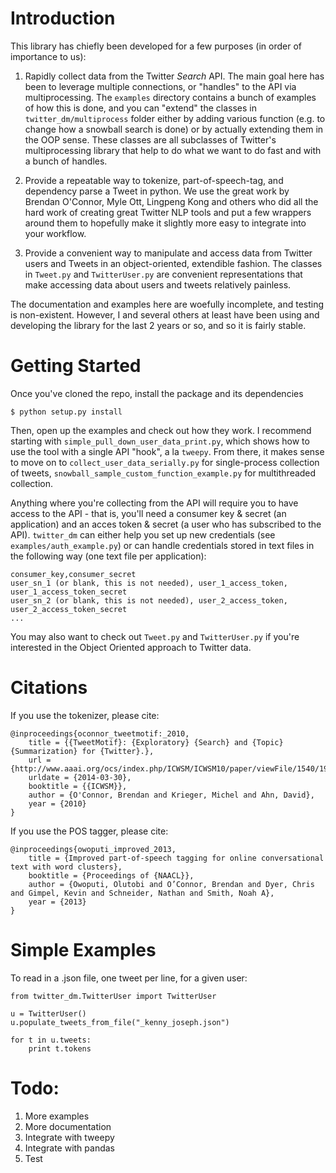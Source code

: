 # Introduction

This library has chiefly been developed for a few purposes (in order of importance to us):

1. Rapidly collect data from the Twitter *Search* API. The main goal here has been to leverage multiple 
connections, or "handles" to the API via multiprocessing. The ```examples``` directory contains a bunch of examples
of how this is done, and you can "extend" the classes in ```twitter_dm/multiprocess``` folder either by adding various function (e.g. to change how a snowball search is done) or by actually extending them in the OOP sense. These classes are all subclasses of Twitter's multiprocessing library that help to do what we want to do fast and with a bunch of handles.  

2. Provide a repeatable way to tokenize, part-of-speech-tag, and dependency parse a Tweet in python. We use the great work by Brendan O'Connor, Myle Ott, Lingpeng Kong and others who did all the hard work of creating great Twitter NLP tools and put a few wrappers around them to hopefully make it slightly more easy to integrate into your workflow. 


4. Provide a convenient way to manipulate and access data from Twitter users and Tweets in an object-oriented, extendible
fashion.  The classes in ```Tweet.py``` and ```TwitterUser.py``` are convenient representations that make accessing data about users and tweets relatively painless.

The documentation and examples here are woefully incomplete, and testing is non-existent. However, I and several others at least have been using and developing the library for the last 2 years or so, and so it is fairly stable.


# Getting Started

Once you've cloned the repo, install the package and its dependencies

```$ python setup.py install```

Then, open up the examples and check out how they work.  I recommend starting with ```simple_pull_down_user_data_print.py```, which shows how to use the tool with a single API "hook", a la ```tweepy```. From there, it makes sense to move on to ```collect_user_data_serially.py``` for single-process collection of tweets, ```snowball_sample_custom_function_example.py``` for multithreaded collection.

Anything where you're collecting from the API will require you to have access to the API - that is, you'll need a consumer key & secret (an application) and an acces token & secret (a user who has subscribed to the API). ```twitter_dm``` can either help you set up new credentials (see ```examples/auth_example.py```) or can handle credentials stored in text files in the following way (one text file per application):

```
consumer_key,consumer_secret
user_sn_1 (or blank, this is not needed), user_1_access_token, user_1_access_token_secret
user_sn_2 (or blank, this is not needed), user_2_access_token, user_2_access_token_secret
...
```

You may also want to check out ```Tweet.py``` and ```TwitterUser.py``` if you're interested in the Object Oriented
approach to Twitter data.


# Citations

If you use the tokenizer, please cite:
```
@inproceedings{oconnor_tweetmotif:_2010,
	title = {{TweetMotif}: {Exploratory} {Search} and {Topic} {Summarization} for {Twitter}.},
	url = {http://www.aaai.org/ocs/index.php/ICWSM/ICWSM10/paper/viewFile/1540/1907/},
	urldate = {2014-03-30},
	booktitle = {{ICWSM}},
	author = {O'Connor, Brendan and Krieger, Michel and Ahn, David},
	year = {2010}
}
```
If you use the POS tagger, please cite:
```
@inproceedings{owoputi_improved_2013,
	title = {Improved part-of-speech tagging for online conversational text with word clusters},
	booktitle = {Proceedings of {NAACL}},
	author = {Owoputi, Olutobi and O’Connor, Brendan and Dyer, Chris and Gimpel, Kevin and Schneider, Nathan and Smith, Noah A},
	year = {2013}
}
```


# Simple Examples

To read in a .json file, one tweet per line, for a given user:
```
from twitter_dm.TwitterUser import TwitterUser

u = TwitterUser()
u.populate_tweets_from_file("_kenny_joseph.json")

for t in u.tweets:
    print t.tokens
```

# Todo:

1. More examples
2. More documentation
3. Integrate with tweepy
4. Integrate with pandas
5. Test
